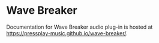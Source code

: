 # Wave Breaker

Documentation for Wave Breaker audio plug-in is hosted at https://pressplay-music.github.io/wave-breaker/.
